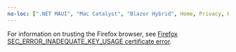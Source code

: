 ```yaml
---
no-loc: [".NET MAUI", "Mac Catalyst", "Blazor Hybrid", Home, Privacy, Kestrel, appsettings.json, "ASP.NET Core Identity", cookie, Cookie, Blazor, "Blazor Server", "Blazor WebAssembly", "Identity", "Let's Encrypt", Razor, SignalR]
---
```

For information on trusting the Firefox browser, see [Firefox SEC_ERROR_INADEQUATE_KEY_USAGE certificate error](xref:security/enforcing-ssl#trust-ff).